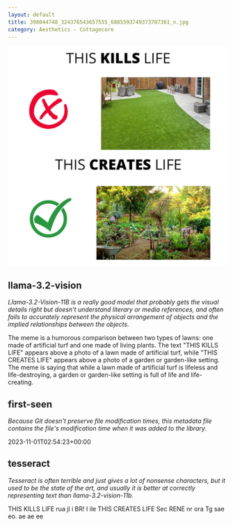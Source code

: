 ```yaml
---
layout: default
title: 398044748_324376543657555_6885593749373707361_n.jpg
category: Aesthetics - Cottagecore
---
```


<div markdown="0"><a href="398044748_324376543657555_6885593749373707361_n.jpg"><img class="photo" src="398044748_324376543657555_6885593749373707361_n.jpg" /></a>

<h2>llama-3.2-vision</h2>
<p><i>Llama-3.2-Vision-11B is a really good model that probably gets the visual details right but doesn't understand literary or media references, and often fails to accurately represent the physical arrangement of objects and the implied relationships between the objects.</i></p>
<p>The meme is a humorous comparison between two types of lawns: one made of artificial turf and one made of living plants. The text &quot;THIS KILLS LIFE&quot; appears above a photo of a lawn made of artificial turf, while &quot;THIS CREATES LIFE&quot; appears above a photo of a garden or garden-like setting. The meme is saying that while a lawn made of artificial turf is lifeless and life-destroying, a garden or garden-like setting is full of life and life-creating.</p>

<h2>first-seen</h2>
<p><i>Because Git doesn't preserve file modification times, this metadata file contains the file's modification time when it was added to the library.</i></p>
<p>2023-11-01T02:54:23+00:00</p>

<h2>tesseract</h2>
<p><i>Tesseract is often terrible and just gives a lot of nonsense characters, but it used to be the state of the art, and usually it is better at correctly representing text than llama-3.2-vision-11b.</i></p>
<p>THIS KILLS LIFE rua jl i BR! I ile THIS CREATES LIFE Sec RENE nr ora Tg sae eo. ae ae ee</p>

</div>

